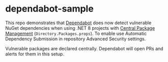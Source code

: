 # dependabot-sample

This repo demonstrates that [Dependabot](https://github.com/dependabot) does now detect vulnerable NuGet dependencies when using .NET 8 projects with [Central Package Management](https://learn.microsoft.com/en-us/nuget/consume-packages/Central-Package-Management) (`Directory.Packages.props`). To enable use Automatic Dependency Submission in repository Advanced Security settings.

Vulnerable packages are declared centrally. Dependabot will open PRs and alerts for them in this setup.
